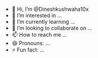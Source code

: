 - 👋 Hi, I’m @Dineshkushwaha10x
- 👀 I’m interested in ...
- 🌱 I’m currently learning ...
- 💞️ I’m looking to collaborate on ...
- 📫 How to reach me ...
- 😄 Pronouns: ...
- ⚡ Fun fact: ...

<!---
Dineshkushwaha10x/Dineshkushwaha10x is a ✨ special ✨ repository because its `README.md` (this file) appears on your GitHub profile.
You can click the Preview link to take a look at your changes.
--->
